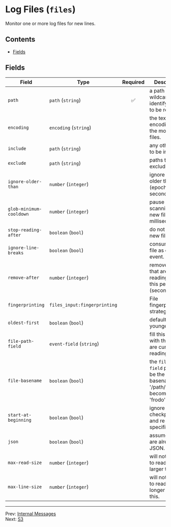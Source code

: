 # Log Files (`files`)

Monitor one or more log files for new lines.


## Contents

- [Fields](#fields)




## Fields


| Field | Type | Required | Description |
|---|---|:---:|---|
| `path` | `path` (`string`) | ✅ | a path with wildcards identifying files to be read. |
| `encoding` | `encoding` (`string`) |  | the text encoding for the monitored files. |
| `include` | `path` (`string`) |  | any other paths to be included. |
| `exclude` | `path` (`string`) |  | paths to be excluded. |
| `ignore-older-than` | `number` (`integer`) |  | ignore files older than this (epoch time in seconds). |
| `glob-minimum-cooldown` | `number` (`integer`) |  | pause after scanning for new files (in milliseconds). |
| `stop-reading-after` | `boolean` (`bool`) |  | do not wait for new files. |
| `ignore-line-breaks` | `boolean` (`bool`) |  | consume each file as one event. |
| `remove-after` | `number` (`integer`) |  | remove files that are done reading  after this period (seconds). |
| `fingerprinting` | `files_input:fingerprinting` |  | File fingerprinting strategy. |
| `oldest-first` | `boolean` (`bool`) |  | default is youngest first. |
| `file-path-field` | `event-field` (`string`) |  | fill this field with the file we are currently reading from. |
| `file-basename` | `boolean` (`bool`) |  | the `file-path-field` path will be the basename (e.g. '/path/frodo.txt' becomes just 'frodo'). |
| `start-at-beginning` | `boolean` (`bool`) |  | ignore stored checkpoints and re-read all specified files. |
| `json` | `boolean` (`bool`) |  | assume lines are already JSON. |
| `max-read-size` | `number` (`integer`) |  | will not attempt to read files larger than this. |
| `max-line-size` | `number` (`integer`) |  | will not attempt to read lines longer than this. |








---
Prev: [Internal Messages](internal-messages.md)  
Next: [S3](s3.md)  
